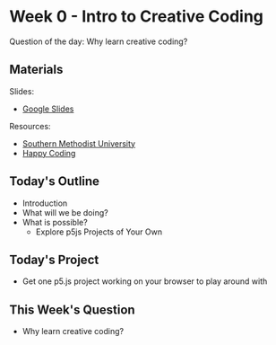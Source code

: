 # Week 0 - Intro to Creative Coding 

Question of the day: Why learn creative coding?

## Materials
Slides: 
- [Google Slides](https://docs.google.com/presentation/d/1IftjD9ZGTbl6xcgmCoELiLYfCibdPkIKJ8iZiEhMPEI/edit#slide=id.gc6f73a04f_0_0)

Resources:
- [Southern Methodist University](https://www.smu.edu/meadows/newsandevents/news/2023/what-is-creative-coding)
- [Happy Coding](https://happycoding.io/tutorials/p5js/welcome-to-coding) 

## Today's Outline
- Introduction
- What will we be doing?
- What is possible?
    - Explore p5js Projects of Your Own

## Today's Project
- Get one p5.js project working on your browser to play around with

## This Week's Question
- Why learn creative coding?
